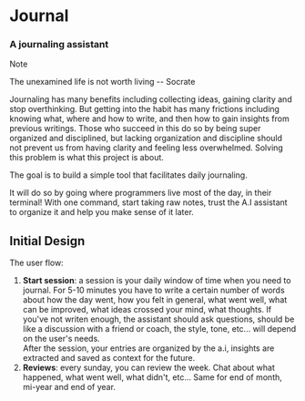 # Journal
### A journaling assistant
> [!Note]
> The unexamined life is not worth living -- Socrate

Journaling has many benefits including collecting ideas, gaining clarity and stop overthinking. But getting into the habit has many frictions including knowing what, where and how to write, and then how to gain insights from previous writings. Those who succeed in this do so by being super organized and disciplined, but lacking organization and discipline should not prevent us from having clarity and feeling less overwhelmed. Solving this problem is what this project is about.

The goal is to build a simple tool that facilitates daily journaling.

It will do so by going where programmers live most of the day, in their terminal! With one command, start taking raw notes, trust the A.I assistant to organize it and help you make sense of it later.

## Initial Design
The user flow:
1. **Start session**: a session is your daily window of time when you need to journal. For 5-10 minutes you have to write a certain number of words about how the day went, how you felt in general, what went well, what can be improved, what ideas crossed your mind, what thoughts. If you've not writen enough, the assistant should ask questions, should be like a discussion with a friend or coach, the style, tone, etc... will depend on the user's needs. <br>After the session, your entries are organized by the a.i, insights are extracted and saved as context for the future.
3. **Reviews**: every sunday, you can review the week. Chat about what happened, what went well, what didn't, etc... Same for end of month, mi-year and end of year. 

